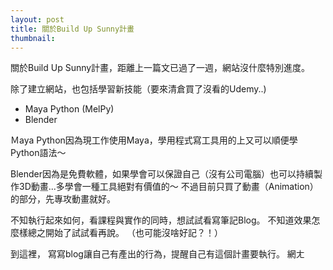```yaml
---
layout: post
title: 關於Build Up Sunny計畫
thumbnail: 
---
```



關於Build Up Sunny計畫，距離上一篇文已過了一週，網站沒什麼特別進度。

除了建立網站，也包括學習新技能（要來清倉買了沒看的Udemy..)

* Maya Python (MelPy)  
* Blender 


Ｍaya Python因為現工作使用Maya，學用程式寫工具用的上又可以順便學Python語法～


Blender因為是免費軟體，如果學會可以保證自己（沒有公司電腦）也可以持續製作3D動畫...多學會一種工具絕對有價值的～
不過目前只買了動畫（Animation）的部分，先專攻動畫就好。



不知執行起來如何，看課程與實作的同時，想試試看寫筆記Blog。
不知道效果怎麼樣總之開始了試試看再說。
（也可能沒啥好記？！）


到這裡，
寫寫blog讓自己有產出的行為，提醒自己有這個計畫要執行。
網ㄤ
